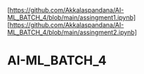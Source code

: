 [https://github.com/Akkalaspandana/AI-ML_BATCH_4/blob/main/assingment1.ipynb]
[https://github.com/Akkalaspandana/AI-ML_BATCH_4/blob/main/assingment2.ipynb]
# AI-ML_BATCH_4
